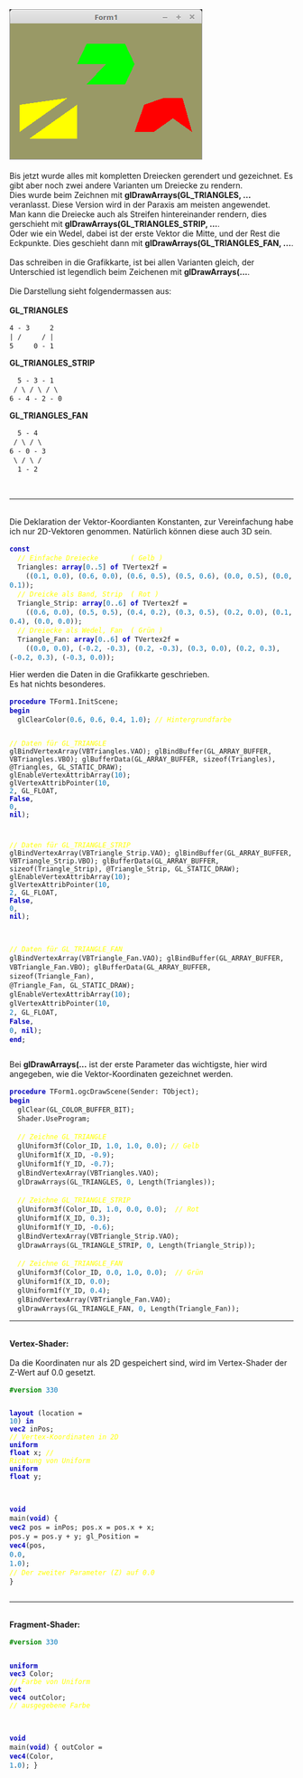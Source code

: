 <html>
<img src="image.png" alt="Selfhtml"><br><br>
Bis jetzt wurde alles mit kompletten Dreiecken gerendert und gezeichnet. Es gibt aber noch zwei andere Varianten um Dreiecke zu rendern.<br>
Dies wurde beim Zeichnen mit <b>glDrawArrays(GL_TRIANGLES, ...</b> veranlasst. Diese Version wird in der Paraxis am meisten angewendet.<br>
Man kann die Dreiecke auch als Streifen hintereinander rendern, dies gerschieht mit <b>glDrawArrays(GL_TRIANGLES_STRIP, ...</b>.<br>
Oder wie ein Wedel, dabei ist der erste Vektor die Mitte, und der Rest die Eckpunkte. Dies geschieht dann mit <b>glDrawArrays(GL_TRIANGLES_FAN, ...</b>.<br>
<br>
Das schreiben in die Grafikkarte, ist bei allen Varianten gleich, der Unterschied ist legendlich beim Zeichenen mit <b>glDrawArrays(...</b>.<br>
<br>
Die Darstellung sieht folgendermassen aus:<br>
<br>
<b>GL_TRIANGLES</b><br>
<pre><code>4 - 3     2
| /     / |
5     0 - 1</code></pre>
<b>GL_TRIANGLES_STRIP</b><br>
<pre><code>  5 - 3 - 1
 / \ / \ / \
6 - 4 - 2 - 0</code></pre>
<b>GL_TRIANGLES_FAN</b><br>
<pre><code>  5 - 4
 / \ / \
6 - 0 - 3
 \ / \ /
  1 - 2</code></pre>
<br>
<hr><br>
Die Deklaration der Vektor-Koordianten Konstanten, zur Vereinfachung habe ich nur 2D-Vektoren genommen. Natürlich können diese auch 3D sein.<br>
<pre><code><b><font color="0000BB">const</font></b>
  <i><font color="#FFFF00">// Einfache Dreiecke        ( Gelb )</font></i>
  Triangles: <b><font color="0000BB">array</font></b>[<font color="#0077BB">0</font>..<font color="#0077BB">5</font>] <b><font color="0000BB">of</font></b> TVertex2f =
    ((<font color="#0077BB">0</font>.<font color="#0077BB">1</font>, <font color="#0077BB">0</font>.<font color="#0077BB">0</font>), (<font color="#0077BB">0</font>.<font color="#0077BB">6</font>, <font color="#0077BB">0</font>.<font color="#0077BB">0</font>), (<font color="#0077BB">0</font>.<font color="#0077BB">6</font>, <font color="#0077BB">0</font>.<font color="#0077BB">5</font>), (<font color="#0077BB">0</font>.<font color="#0077BB">5</font>, <font color="#0077BB">0</font>.<font color="#0077BB">6</font>), (<font color="#0077BB">0</font>.<font color="#0077BB">0</font>, <font color="#0077BB">0</font>.<font color="#0077BB">5</font>), (<font color="#0077BB">0</font>.<font color="#0077BB">0</font>, <font color="#0077BB">0</font>.<font color="#0077BB">1</font>));
  <i><font color="#FFFF00">// Dreicke als Band, Strip  ( Rot )</font></i>
  Triangle_Strip: <b><font color="0000BB">array</font></b>[<font color="#0077BB">0</font>..<font color="#0077BB">6</font>] <b><font color="0000BB">of</font></b> TVertex2f =
    ((<font color="#0077BB">0</font>.<font color="#0077BB">6</font>, <font color="#0077BB">0</font>.<font color="#0077BB">0</font>), (<font color="#0077BB">0</font>.<font color="#0077BB">5</font>, <font color="#0077BB">0</font>.<font color="#0077BB">5</font>), (<font color="#0077BB">0</font>.<font color="#0077BB">4</font>, <font color="#0077BB">0</font>.<font color="#0077BB">2</font>), (<font color="#0077BB">0</font>.<font color="#0077BB">3</font>, <font color="#0077BB">0</font>.<font color="#0077BB">5</font>), (<font color="#0077BB">0</font>.<font color="#0077BB">2</font>, <font color="#0077BB">0</font>.<font color="#0077BB">0</font>), (<font color="#0077BB">0</font>.<font color="#0077BB">1</font>, <font color="#0077BB">0</font>.<font color="#0077BB">4</font>), (<font color="#0077BB">0</font>.<font color="#0077BB">0</font>, <font color="#0077BB">0</font>.<font color="#0077BB">0</font>));
  <i><font color="#FFFF00">// Dreiecke als Wedel, Fan  ( Grün )</font></i>
  Triangle_Fan: <b><font color="0000BB">array</font></b>[<font color="#0077BB">0</font>..<font color="#0077BB">6</font>] <b><font color="0000BB">of</font></b> TVertex2f =
    ((<font color="#0077BB">0</font>.<font color="#0077BB">0</font>, <font color="#0077BB">0</font>.<font color="#0077BB">0</font>), (-<font color="#0077BB">0</font>.<font color="#0077BB">2</font>, -<font color="#0077BB">0</font>.<font color="#0077BB">3</font>), (<font color="#0077BB">0</font>.<font color="#0077BB">2</font>, -<font color="#0077BB">0</font>.<font color="#0077BB">3</font>), (<font color="#0077BB">0</font>.<font color="#0077BB">3</font>, <font color="#0077BB">0</font>.<font color="#0077BB">0</font>), (<font color="#0077BB">0</font>.<font color="#0077BB">2</font>, <font color="#0077BB">0</font>.<font color="#0077BB">3</font>), (-<font color="#0077BB">0</font>.<font color="#0077BB">2</font>, <font color="#0077BB">0</font>.<font color="#0077BB">3</font>), (-<font color="#0077BB">0</font>.<font color="#0077BB">3</font>, <font color="#0077BB">0</font>.<font color="#0077BB">0</font>));</code></pre>
Hier werden die Daten in die Grafikkarte geschrieben.<br>
Es hat nichts besonderes.<br>
<pre><code><b><font color="0000BB">procedure</font></b> TForm1.InitScene;
<b><font color="0000BB">begin</font></b>
  glClearColor(<font color="#0077BB">0</font>.<font color="#0077BB">6</font>, <font color="#0077BB">0</font>.<font color="#0077BB">6</font>, <font color="#0077BB">0</font>.<font color="#0077BB">4</font>, <font color="#0077BB">1</font>.<font color="#0077BB">0</font>); <i><font color="#FFFF00">// Hintergrundfarbe</font></i>

  <i><font color="#FFFF00">// Daten für GL_TRIANGLE</font></i>
  glBindVertexArray(VBTriangles.VAO);
  glBindBuffer(GL_ARRAY_BUFFER, VBTriangles.VBO);
  glBufferData(GL_ARRAY_BUFFER, sizeof(Triangles), @Triangles, GL_STATIC_DRAW);
  glEnableVertexAttribArray(<font color="#0077BB">10</font>);
  glVertexAttribPointer(<font color="#0077BB">10</font>, <font color="#0077BB">2</font>, GL_FLOAT, <b><font color="0000BB">False</font></b>, <font color="#0077BB">0</font>, <b><font color="0000BB">nil</font></b>);

  <i><font color="#FFFF00">// Daten für GL_TRIANGLE_STRIP</font></i>
  glBindVertexArray(VBTriangle_Strip.VAO);
  glBindBuffer(GL_ARRAY_BUFFER, VBTriangle_Strip.VBO);
  glBufferData(GL_ARRAY_BUFFER, sizeof(Triangle_Strip), @Triangle_Strip, GL_STATIC_DRAW);
  glEnableVertexAttribArray(<font color="#0077BB">10</font>);
  glVertexAttribPointer(<font color="#0077BB">10</font>, <font color="#0077BB">2</font>, GL_FLOAT, <b><font color="0000BB">False</font></b>, <font color="#0077BB">0</font>, <b><font color="0000BB">nil</font></b>);

  <i><font color="#FFFF00">// Daten für GL_TRIANGLE_FAN</font></i>
  glBindVertexArray(VBTriangle_Fan.VAO);
  glBindBuffer(GL_ARRAY_BUFFER, VBTriangle_Fan.VBO);
  glBufferData(GL_ARRAY_BUFFER, sizeof(Triangle_Fan), @Triangle_Fan, GL_STATIC_DRAW);
  glEnableVertexAttribArray(<font color="#0077BB">10</font>);
  glVertexAttribPointer(<font color="#0077BB">10</font>, <font color="#0077BB">2</font>, GL_FLOAT, <b><font color="0000BB">False</font></b>, <font color="#0077BB">0</font>, <b><font color="0000BB">nil</font></b>);
<b><font color="0000BB">end</font></b>;</code></pre>
Bei <b>glDrawArrays(...</b> ist der erste Parameter das wichtigste, hier wird angegeben, wie die Vektor-Koordinaten gezeichnet werden.<br>
<pre><code><b><font color="0000BB">procedure</font></b> TForm1.ogcDrawScene(Sender: TObject);
<b><font color="0000BB">begin</font></b>
  glClear(GL_COLOR_BUFFER_BIT);
  Shader.UseProgram;

  <i><font color="#FFFF00">// Zeichne GL_TRIANGLE</font></i>
  glUniform3f(Color_ID, <font color="#0077BB">1</font>.<font color="#0077BB">0</font>, <font color="#0077BB">1</font>.<font color="#0077BB">0</font>, <font color="#0077BB">0</font>.<font color="#0077BB">0</font>); <i><font color="#FFFF00">// Gelb</font></i>
  glUniform1f(X_ID, -<font color="#0077BB">0</font>.<font color="#0077BB">9</font>);
  glUniform1f(Y_ID, -<font color="#0077BB">0</font>.<font color="#0077BB">7</font>);
  glBindVertexArray(VBTriangles.VAO);
  glDrawArrays(GL_TRIANGLES, <font color="#0077BB">0</font>, Length(Triangles));

  <i><font color="#FFFF00">// Zeichne GL_TRIANGLE_STRIP</font></i>
  glUniform3f(Color_ID, <font color="#0077BB">1</font>.<font color="#0077BB">0</font>, <font color="#0077BB">0</font>.<font color="#0077BB">0</font>, <font color="#0077BB">0</font>.<font color="#0077BB">0</font>);  <i><font color="#FFFF00">// Rot</font></i>
  glUniform1f(X_ID, <font color="#0077BB">0</font>.<font color="#0077BB">3</font>);
  glUniform1f(Y_ID, -<font color="#0077BB">0</font>.<font color="#0077BB">6</font>);
  glBindVertexArray(VBTriangle_Strip.VAO);
  glDrawArrays(GL_TRIANGLE_STRIP, <font color="#0077BB">0</font>, Length(Triangle_Strip));

  <i><font color="#FFFF00">// Zeichne GL_TRIANGLE_FAN</font></i>
  glUniform3f(Color_ID, <font color="#0077BB">0</font>.<font color="#0077BB">0</font>, <font color="#0077BB">1</font>.<font color="#0077BB">0</font>, <font color="#0077BB">0</font>.<font color="#0077BB">0</font>);  <i><font color="#FFFF00">// Grün</font></i>
  glUniform1f(X_ID, <font color="#0077BB">0</font>.<font color="#0077BB">0</font>);
  glUniform1f(Y_ID, <font color="#0077BB">0</font>.<font color="#0077BB">4</font>);
  glBindVertexArray(VBTriangle_Fan.VAO);
  glDrawArrays(GL_TRIANGLE_FAN, <font color="#0077BB">0</font>, Length(Triangle_Fan));</code></pre>
<hr><br>
<b>Vertex-Shader:</b><br>
<br>
Da die Koordinaten nur als 2D gespeichert sind, wird im Vertex-Shader der Z-Wert auf 0.0 gesetzt.<br>
<pre><code><b><font color="#008800">#version</font></b> <font color="#0077BB">330</font>

<b><font color="0000BB">layout</font></b> (location = <font color="#0077BB">10</font>) <b><font color="0000BB">in</font></b> <b><font color="0000BB">vec2</font></b> inPos; <i><font color="#FFFF00">// Vertex-Koordinaten in 2D</font></i>
<b><font color="0000BB">uniform</font></b> <b><font color="0000BB">float</font></b> x;                      <i><font color="#FFFF00">// Richtung von Uniform</font></i>
<b><font color="0000BB">uniform</font></b> <b><font color="0000BB">float</font></b> y;
 
<b><font color="0000BB">void</font></b> main(<b><font color="0000BB">void</font></b>)
{
  <b><font color="0000BB">vec2</font></b> pos = inPos;
  pos.x = pos.x + x;
  pos.y = pos.y + y;
  gl_Position = <b><font color="0000BB">vec4</font></b>(pos, <font color="#0077BB">0</font>.<font color="#0077BB">0</font>, <font color="#0077BB">1</font>.<font color="#0077BB">0</font>);  <i><font color="#FFFF00">// Der zweiter Parameter (Z) auf 0.0</font></i>
}
</code></pre>
<hr><br>
<b>Fragment-Shader:</b><br>
<pre><code><b><font color="#008800">#version</font></b> <font color="#0077BB">330</font>

<b><font color="0000BB">uniform</font></b> <b><font color="0000BB">vec3</font></b> Color;  <i><font color="#FFFF00">// Farbe von Uniform</font></i>
<b><font color="0000BB">out</font></b> <b><font color="0000BB">vec4</font></b> outColor;   <i><font color="#FFFF00">// ausgegebene Farbe</font></i>

<b><font color="0000BB">void</font></b> main(<b><font color="0000BB">void</font></b>)
{
  outColor = <b><font color="0000BB">vec4</font></b>(Color, <font color="#0077BB">1</font>.<font color="#0077BB">0</font>);
}
</code></pre>

</html>
